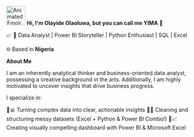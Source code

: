 <img src="https://iam-weijie.github.io/wave/hand-emoji.svg" alt="Animated Emoji" width="50" height="50"> **Hi, I'm Olayide Olaoluwa, but you can call me YIMA** 💎

:chart_with_upwards_trend: 🎯 Data Analyst | Power BI Storyteller | Python Enthusiast | SQL | Excel

🌐 Based in **Nigeria**

**About Me**

 I am an inherently analytical thinker and business-oriented data analyst, possessing a creative background in the arts. Additionally, I am highly motivated to uncover insights that drive business progress.

  I specialize in:

🔹📊 Turning complex data into clear, actionable insights
🔹🧹 Cleaning and structuring  messy datasets (Excel + Python & Power BI Combo!)
🔹:chart_with_upwards_trend: Creating visually compelling dashboard with Power BI & Microsoft Excel
